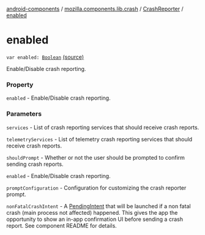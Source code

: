 [android-components](../../index.md) / [mozilla.components.lib.crash](../index.md) / [CrashReporter](index.md) / [enabled](./enabled.md)

# enabled

`var enabled: `[`Boolean`](https://kotlinlang.org/api/latest/jvm/stdlib/kotlin/-boolean/index.html) [(source)](https://github.com/mozilla-mobile/android-components/blob/master/components/lib/crash/src/main/java/mozilla/components/lib/crash/CrashReporter.kt#L58)

Enable/Disable crash reporting.

### Property

`enabled` - Enable/Disable crash reporting.

### Parameters

`services` - List of crash reporting services that should receive crash reports.

`telemetryServices` - List of telemetry crash reporting services that should receive crash reports.

`shouldPrompt` - Whether or not the user should be prompted to confirm sending crash reports.

`enabled` - Enable/Disable crash reporting.

`promptConfiguration` - Configuration for customizing the crash reporter prompt.

`nonFatalCrashIntent` - A [PendingIntent](#) that will be launched if a non fatal crash (main process not affected)
    happened. This gives the app the opportunity to show an in-app confirmation UI before
    sending a crash report. See component README for details.